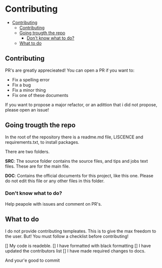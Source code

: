 # Contributing

- [Contributing](#contributing)
  - [Contributing](#contributing-1)
  - [Going trougth the repo](#going-trougth-the-repo)
    - [Don't know what to do?](#dont-know-what-to-do)
  - [What to do](#what-to-do)

## Contributing

PR's are greatly apprecieated! You can open a PR if you want to:

- Fix a spelling error
- Fix a bug
- Fix a minor thing
- Fix one of these documents

If you want to propose a major refactor, or an adittion that i did not propose, please open an issue!

## Going trougth the repo

In the root of the repository there is a readme.md file, LISCENCE and requirements.txt, to install packages.

There are two folders. 

**SRC**: The source folder contains the source files, and tips and jobs text files. These are for the main file.

**DOC**: Contains the official documents for this project, like this one. Please do not edit this file or any other files in this folder.

### Don't know what to do?

Help peapole with issues and comment on PR's.

## What to do

I do not provide contributing templeates. This is to give the max freedom to the user. But! You must follow a checklist before contributing!

[] My code is readeble.
[] I have formatted with black formatting
[] I have updated the contributors list
[] I have made required changes to docs.

And your'e good to commit
